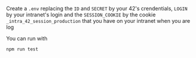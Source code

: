 Create a `.env` replacing the `ID` and `SECRET` by your 42's crendentials, `LOGIN` by your intranet's login and the `SESSION_COOKIE` by the cookie `_intra_42_session_production` that you have on your intranet when you are log

You can run with
```bash
npm run test
```